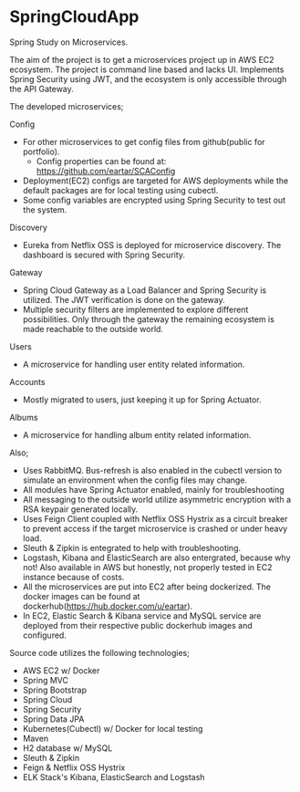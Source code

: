 # SpringCloudApp

Spring Study on Microservices.

The aim of the project is to get a microservices project up in AWS EC2 ecosystem. The project is command line based and lacks UI. Implements Spring Security using JWT, and the ecosystem is only accessible through the API Gateway.

The developed microservices;

Config
- For other microservices to get config files from github(public for portfolio).
   - Config properties can be found at: https://github.com/eartar/SCAConfig
- Deployment(EC2) configs are targeted for AWS deployments while the default packages are for local testing using cubectl.
- Some config variables are encrypted using Spring Security to test out the system.

Discovery
 - Eureka from Netflix OSS is deployed for microservice discovery. The dashboard is secured with Spring Security.
 
Gateway
 - Spring Cloud Gateway as a Load Balancer and Spring Security is utilized. The JWT verification is done on the gateway.
 - Multiple security filters are implemented to explore different possibilities. Only through the gateway the remaining ecosystem is made reachable to the outside world. 
 
Users
 - A microservice for handling user entity related information.
 
Accounts
 - Mostly migrated to users, just keeping it up for Spring Actuator.
 
Albums
 - A microservice for handling album entity related information. 


Also;
- Uses RabbitMQ. Bus-refresh is also enabled in the cubectl version to simulate an environment when the config files may change. 
- All modules have Spring Actuator enabled, mainly for troubleshooting
- All messaging to the outside world utilize asymmetric encryption with a RSA keypair generated locally.
- Uses Feign Client coupled with Netflix OSS Hystrix as a circuit breaker to prevent access if the target microservice is crashed or under heavy load.
- Sleuth & Zipkin is entegrated to help with troubleshooting.
- Logstash, Kibana and ElasticSearch are also entergrated, because why not! Also available in AWS but honestly, not properly tested in EC2 instance because of costs. 
- All the microservices are put into EC2 after being dockerized. The docker images can be found at dockerhub(https://hub.docker.com/u/eartar).
- In EC2, Elastic Search & Kibana service and MySQL service are deployed from their respective public dockerhub images and configured.

Source code utilizes the following technologies;
 - AWS EC2 w/ Docker
 - Spring MVC
 - Spring Bootstrap
 - Spring Cloud
 - Spring Security
 - Spring Data JPA
 - Kubernetes(Cubectl) w/ Docker for local testing
 - Maven
 - H2 database w/ MySQL
 - Sleuth & Zipkin
 - Feign & Netflix OSS Hystrix
 - ELK Stack's Kibana, ElasticSearch and Logstash
